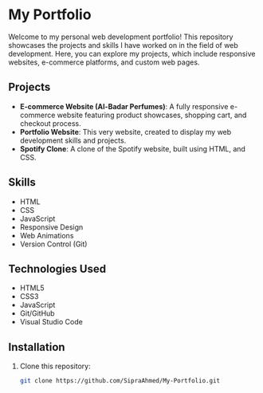 # My Portfolio

Welcome to my personal web development portfolio! This repository showcases the projects and skills I have worked on in the field of web development. Here, you can explore my projects, which include responsive websites, e-commerce platforms, and custom web pages.

## Projects

- **E-commerce Website (Al-Badar Perfumes)**: A fully responsive e-commerce website featuring product showcases, shopping cart, and checkout process.
- **Portfolio Website**: This very website, created to display my web development skills and projects.
- **Spotify Clone**: A clone of the Spotify website, built using HTML, and CSS.

## Skills

- HTML
- CSS
- JavaScript
- Responsive Design
- Web Animations
- Version Control (Git)

## Technologies Used

- HTML5
- CSS3
- JavaScript
- Git/GitHub
- Visual Studio Code

## Installation

1. Clone this repository:
   ```bash
   git clone https://github.com/SipraAhmed/My-Portfolio.git
